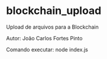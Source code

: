# blockchain_upload
Upload de arquivos para a Blockchain

Autor: João Carlos Fortes Pinto

Comando executar: node index.js
